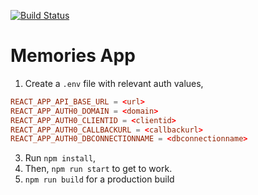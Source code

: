 [![Build Status](https://travis-ci.org/nicklemmon/memories-app.svg?branch=master)](https://travis-ci.org/nicklemmon/memories-app)

# Memories App

1. Create a `.env` file with relevant auth values,
```conf
REACT_APP_API_BASE_URL = <url>
REACT_APP_AUTH0_DOMAIN = <domain>
REACT_APP_AUTH0_CLIENTID = <clientid>
REACT_APP_AUTH0_CALLBACKURL = <callbackurl>
REACT_APP_AUTH0_DBCONNECTIONNAME = <dbconnectionname>
```
3. Run `npm install`,
4. Then, `npm run start` to get to work.
5. `npm run build` for a production build

